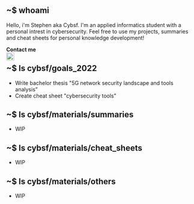 ## ~$ whoami 
Hello, i'm Stephen aka Cybsf. I'm an applied informatics student with a personal intrest in cybersecurity. Feel free to use my projects, summaries and cheat sheets for personal knowledge development! 

**Contact me** \
<a href="https://www.linkedin.com/in/stephennijsten/"><img align="left" src="https://raw.githubusercontent.com/cybsf/Cybsf/tree/master/images/linkedin.png" alt="Stephen | LinkedIn" width="21px"/></a>

## ~$ ls cybsf/goals_2022
- Write bachelor thesis "5G network security landscape and tools analysis"
- Create cheat sheet "cybersecurity tools"


## ~$ ls cybsf/materials/summaries

- WIP

## ~$ ls cybsf/materials/cheat_sheets

- WIP

## ~$ ls cybsf/materials/others

- WIP
